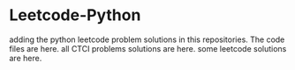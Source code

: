 # Leetcode-Python
adding the python leetcode problem solutions in this repositories. 
The code files are here.
all CTCI problems solutions are here.
some leetcode solutions are here.

































































































































































































































































































































































































































































































